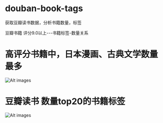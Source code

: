 # douban-book-tags
获取豆瓣读书数据，分析书籍数量，标签

豆瓣书籍 评分9.0以上---书籍标签-数量关系 

# 高评分书籍中，日本漫画、古典文学数量最多

![Alt images](https://user-images.githubusercontent.com/20593782/92196970-19664980-ee36-11ea-8072-aab02575d119.png)


 # 豆瓣读书 数量top20的书籍标签

![Alt images](https://user-images.githubusercontent.com/20593782/92197029-3ef35300-ee36-11ea-9a98-e6210dade42d.png)

